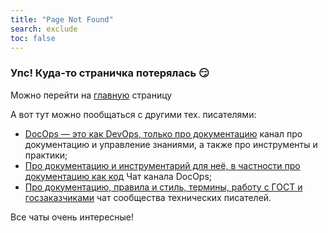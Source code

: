 ```yaml
---
title: "Page Not Found"
search: exclude
toc: false
---  
```


<h3>Упс! Куда-то страничка потерялась 😏</h3>

Можно перейти на [главную](https://starkovden.github.io/) страницу

А вот тут можно пообщаться с другими тех. писателями:

- [DocOps — это как DevOps, только про документацию](https://t.me/docops) канал про документацию и управление знаниями, а также про инструменты и практики;
- [ Про документацию и инструментарий для неё, в частности про документацию как код](https://t.me/docsascode) Чат канала DocOps;
- [Про документацию, правила и стиль, термины, работу с ГОСТ и госзаказчиками](https://t.me/technicalwriters) чат сообщества технических писателей.

Все чаты очень интересные!
